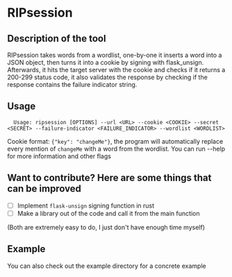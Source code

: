 # RIPsession
## Description of the tool 
RIPsession takes words from a wordlist,
one-by-one it inserts a word into a JSON object, then turns it 
into a cookie by signing with flask_unsign. 
Afterwards, it hits the target server with the cookie
and checks if it returns a 200-299 status code,
it also validates the response by checking if 
the response contains the failure indicator string.

## Usage
```shell
  Usage: ripsession [OPTIONS] --url <URL> --cookie <COOKIE> --secret <SECRET> --failure-indicator <FAILURE_INDICATOR> --wordlist <WORDLIST>
  ```
Cookie format: `{"key": "changeMe"}`, the program will automatically replace every mention of `changeMe` with a word from the wordlist.
You can run --help for more information and other flags

## Want to contribute? Here are some things that can be improved
- [ ] Implement `flask-unsign` signing function in rust
- [ ] Make a library out of the code and call it from the main function

(Both are extremely easy to do, I just don't have enough time myself)

## Example
You can also check out the example directory for a concrete example
